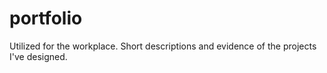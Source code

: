 # portfolio
Utilized for the workplace. Short descriptions and evidence of the projects I've designed.
